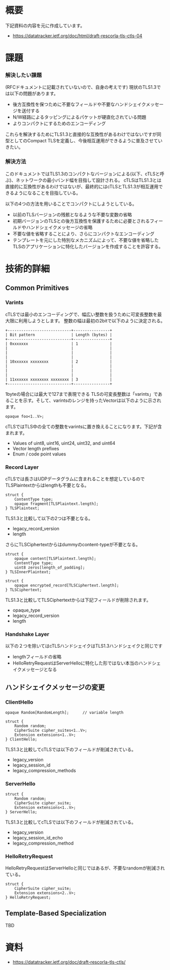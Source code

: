 # 概要
下記資料の内容を元に作成しています。
- https://datatracker.ietf.org/doc/html/draft-rescorla-tls-ctls-04


# 課題

### 解決したい課題
(RFCドキュメントに記載されていないので、自身の考えです)
現状のTLS1.3では以下の問題があります。
- 後方互換性を保つために不要なフィールドや不要なハンドシェイクメッセージを送付する
- N/W経路によるタッピングによるパケットが硬直化されている問題
- よりコンパクトにするためのエンコーディング

これらを解決するためにTLS1.3と直接的な互換性があるわけではないですが同型としてのCompact TLSを定義し、今後相互運用ができるように普及させていきたい。


### 解決方法
このドキュメントではTLS1.3のコンパクトなバージョンによる(以下、cTLSと呼ぶ)、ネットワークの最小バンド幅を目指して設計される。
cTLSはTLS1.3とは直接的に互換性があるわけではないが、最終的にはcTLSとTLS1.3が相互運用できるようになることを目指している。

以下の4つの方法を用いることでコンパクトにしようとしている。
- 以前のTLSバージョンの残骸となるような不要な変数の省略
- 初期バージョンのTLSとの後方互換性を保護するために必要とされるフィールドやハンドシェイクメッセージの省略
- 不要な値を省略することにより、さらにコンパクトなエンコーディング
- テンプレートを元にした特別なメカニズムによって、不要な値を省略したTLSのアプリケーションに特化したバージョンを作成することを許容する。


# 技術的詳細
## Common Primitives

### Varints
cTLSでは最小のエンコーディングで、幅広い整数を扱うために可変長整数を最大限に利用しようとします。
整数の幅は最初の2bitで以下のように決定される。

```
+----------------------------+----------------+
| Bit pattern                | Length (bytes) |
+----------------------------+----------------+
| 0xxxxxxx                   | 1              |
|                            |                |
|                            |                |
|                            |                |
| 10xxxxxx xxxxxxxx          | 2              |
|                            |                |
|                            |                |
|                            |                |
| 11xxxxxx xxxxxxxx xxxxxxxx | 3              |
+----------------------------+----------------+
```

1byteの場合には最大で127まで表現できる
TLSの可変長整数は「varints」であることを示す。そして、varintsのレンジを持ったVectorは以下のように示されます。
```
opaque foo<1..V>;
```

cTLSではTLS中の全ての整数をvarintsに置き換えることになります。下記が含まれます。
- Values of uint8, uint16, uint24, uint32, and uint64
- Vector length prefixes
-  Enum / code point values


### Record Layer
cTLSでは長さはUDPデータグラムに含まれることを想定しているのでTLSPlaintextからはlengthも不要となる。
```
struct {
    ContentType type;
    opaque fragment[TLSPlaintext.length];
} TLSPlaintext;
```

TLS1.3と比較して以下の2つは不要となる。
- legacy_record_version
- length


さらにTLSCiphertextからはdummyのcontent-typeが不要となる。
```
struct {
    opaque content[TLSPlaintext.length];
    ContentType type;
    uint8 zeros[length_of_padding];
} TLSInnerPlaintext;

struct {
    opaque encrypted_record[TLSCiphertext.length];
} TLSCiphertext;
```

TLS1.3と比較してTLSCiphertextからは下記フィールドが削除されます。
- opaque_type
- legacy_record_version
- length


### Handshake Layer
以下の２つを除いてはcTLSハンドシェイクはTLS1.3ハンドシェイクと同じです
- lengthフィールドの省略
- HelloRetryRequestはServerHelloに特化した形ではない本当のハンドシェイクメッセージとなる


## ハンドシェイクメッセージの変更

### ClientHello
```
opaque Random[RandomLength];      // variable length

struct {
    Random random;
    CipherSuite cipher_suites<1..V>;
    Extension extensions<1..V>;
} ClientHello;
```

TLS1.3と比較してcTLSでは以下のフィールドが削減されている。
- legacy_version
- legacy_session_id
- legacy_compression_methods

### ServerHello
```
struct {
    Random random;
    CipherSuite cipher_suite;
    Extension extensions<1..V>;
} ServerHello;
```

TLS1.3と比較してcTLSでは以下のフィールドが削減されている。
- legacy_version
- legacy_session_id_echo
- legacy_compression_method


### HelloRetryRequest
HelloRetryRequestはServerHelloと同じではあるが、不要なrandomが削減されている。
```
struct {
    CipherSuite cipher_suite;
    Extension extensions<2..V>;
} HelloRetryRequest;
```


## Template-Based Specialization
TBD



# 資料
- https://datatracker.ietf.org/doc/draft-rescorla-tls-ctls/
